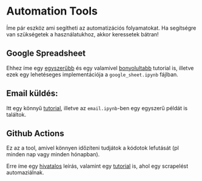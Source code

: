 # Automation Tools

Íme pár eszköz ami segítheti az automatizációs folyamatokat. Ha segítségre van szükségetek a használatukhoz, akkor keressetek bátran!

## Google Spreadsheet

Ehhez íme egy [egyszerűbb](https://www.geeksforgeeks.org/how-to-automate-google-sheets-with-python/) és egy valamivel [bonyolultabb](https://towardsdatascience.com/turn-google-sheets-into-your-own-database-with-python-4aa0b4360ce7) tutorial is, illetve ezek egy lehetéseges implementációja a `google_sheet.ipynb` fájlban.
  
## Email küldés:  

Itt egy könnyű [tutorial](https://towardsdatascience.com/how-to-easily-automate-emails-with-python-8b476045c151), illetve az `email.ipynb`-ben egy egyszerű példát is találtok.

## Github Actions

Ez az a tool, amivel könnyen időzíteni tudjátok a kódotok lefutását (pl minden nap vagy minden hónapban). 

Erre íme egy [hivatalos](https://docs.github.com/en/actions/quickstart) leírás, valamint egy [tutorial](https://www.youtube.com/watch?v=zZJMM4V5bSE) is, ahol egy scrapelést automaziálnak.



